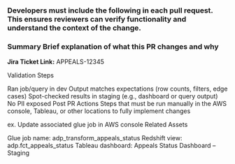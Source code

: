 ### Developers must include the following in each pull request. This ensures reviewers can verify functionality and understand the context of the change.

### Summary Brief explanation of what this PR changes and why

**Jira Ticket Link:** APPEALS-12345

Validation Steps

 Ran job/query in dev
 Output matches expectations (row counts, filters, edge cases)
 Spot-checked results in staging (e.g., dashboard or query output)
 No PII exposed
Post PR Actions Steps that must be run manually in the AWS console, Tableau, or other locations to fully implement changes

ex. Update associated glue job in AWS console Related Assets

Glue job name: adp_transform_appeals_status
Redshift view: adp.fct_appeals_status
Tableau dashboard: Appeals Status Dashboard – Staging
